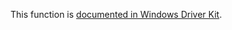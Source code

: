 This function is [documented in Windows Driver Kit](https://learn.microsoft.com/en-us/windows-hardware/drivers/ddi/ntifs/nf-ntifs-ntprivilegecheck).

